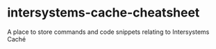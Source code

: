 # intersystems-cache-cheatsheet
A place to store commands and code snippets relating to Intersystems Caché
